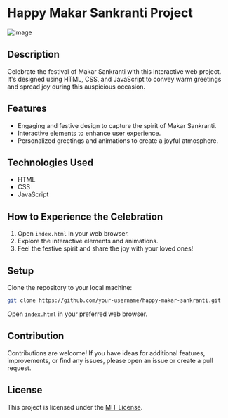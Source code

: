 # Happy Makar Sankranti Project

![image](https://github.com/MaheshMohite6520/Happy-Makar-Sankranti/assets/126685009/26ef382a-2137-46d3-9cca-0e98b53cb901)

## Description

Celebrate the festival of Makar Sankranti with this interactive web project. It's designed using HTML, CSS, and JavaScript to convey warm greetings and spread joy during this auspicious occasion.

## Features

- Engaging and festive design to capture the spirit of Makar Sankranti.
- Interactive elements to enhance user experience.
- Personalized greetings and animations to create a joyful atmosphere.

## Technologies Used

- HTML
- CSS
- JavaScript

## How to Experience the Celebration

1. Open `index.html` in your web browser.
2. Explore the interactive elements and animations.
3. Feel the festive spirit and share the joy with your loved ones!

## Setup

Clone the repository to your local machine:

```bash
git clone https://github.com/your-username/happy-makar-sankranti.git
```

Open `index.html` in your preferred web browser.

## Contribution

Contributions are welcome! If you have ideas for additional features, improvements, or find any issues, please open an issue or create a pull request.

## License

This project is licensed under the [MIT License](LICENSE).
